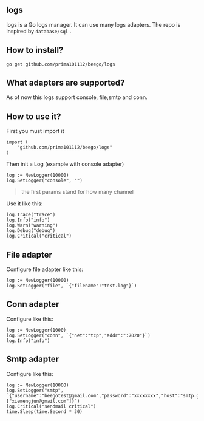 ## logs
logs is a Go logs manager. It can use many logs adapters. The repo is inspired by `database/sql` .


## How to install?

	go get github.com/prima101112/beego/logs


## What adapters are supported?

As of now this logs support console, file,smtp and conn.


## How to use it?

First you must import it

	import (
		"github.com/prima101112/beego/logs"
	)

Then init a Log (example with console adapter)

	log := NewLogger(10000)
	log.SetLogger("console", "")	

> the first params stand for how many channel

Use it like this:	
	
	log.Trace("trace")
	log.Info("info")
	log.Warn("warning")
	log.Debug("debug")
	log.Critical("critical")


## File adapter

Configure file adapter like this:

	log := NewLogger(10000)
	log.SetLogger("file", `{"filename":"test.log"}`)


## Conn adapter

Configure like this:

	log := NewLogger(1000)
	log.SetLogger("conn", `{"net":"tcp","addr":":7020"}`)
	log.Info("info")


## Smtp adapter

Configure like this:

	log := NewLogger(10000)
	log.SetLogger("smtp", `{"username":"beegotest@gmail.com","password":"xxxxxxxx","host":"smtp.gmail.com:587","sendTos":["xiemengjun@gmail.com"]}`)
	log.Critical("sendmail critical")
	time.Sleep(time.Second * 30)
